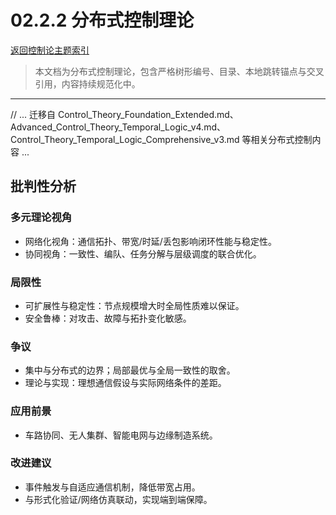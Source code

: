 # 02.2.2 分布式控制理论

[返回控制论主题索引](README.md)

> 本文档为分布式控制理论，包含严格树形编号、目录、本地跳转锚点与交叉引用，内容持续规范化中。

---

// ... 迁移自 Control_Theory_Foundation_Extended.md、Advanced_Control_Theory_Temporal_Logic_v4.md、Control_Theory_Temporal_Logic_Comprehensive_v3.md 等相关分布式控制内容 ...

## 批判性分析

### 多元理论视角

- 网络化视角：通信拓扑、带宽/时延/丢包影响闭环性能与稳定性。
- 协同视角：一致性、编队、任务分解与层级调度的联合优化。

### 局限性

- 可扩展性与稳定性：节点规模增大时全局性质难以保证。
- 安全鲁棒：对攻击、故障与拓扑变化敏感。

### 争议

- 集中与分布式的边界；局部最优与全局一致性的取舍。
- 理论与实现：理想通信假设与实际网络条件的差距。

### 应用前景

- 车路协同、无人集群、智能电网与边缘制造系统。

### 改进建议

- 事件触发与自适应通信机制，降低带宽占用。
- 与形式化验证/网络仿真联动，实现端到端保障。
